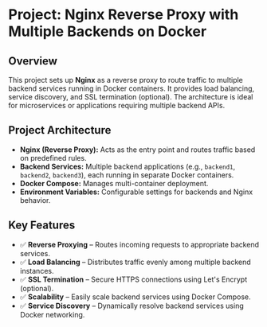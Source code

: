 # Project: Nginx Reverse Proxy with Multiple Backends on Docker

## Overview
This project sets up **Nginx** as a reverse proxy to route traffic to multiple backend services running in Docker containers. It provides load balancing, service discovery, and SSL termination (optional). The architecture is ideal for microservices or applications requiring multiple backend APIs.

## Project Architecture
- **Nginx (Reverse Proxy):** Acts as the entry point and routes traffic based on predefined rules.
- **Backend Services:** Multiple backend applications (e.g., `backend1`, `backend2`, `backend3`), each running in separate Docker containers.
- **Docker Compose:** Manages multi-container deployment.
- **Environment Variables:** Configurable settings for backends and Nginx behavior.

## Key Features
- ✅ **Reverse Proxying** – Routes incoming requests to appropriate backend services.
- ✅ **Load Balancing** – Distributes traffic evenly among multiple backend instances.
- ✅ **SSL Termination** – Secure HTTPS connections using Let's Encrypt (optional).
- ✅ **Scalability** – Easily scale backend services using Docker Compose.
- ✅ **Service Discovery** – Dynamically resolve backend services using Docker networking.
